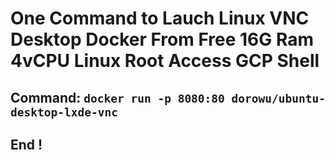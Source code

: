 # One Command to Lauch Linux VNC Desktop Docker From Free 16G Ram 4vCPU Linux Root Access GCP Shell

## Command: ``docker run -p 8080:80 dorowu/ubuntu-desktop-lxde-vnc``

## End !

